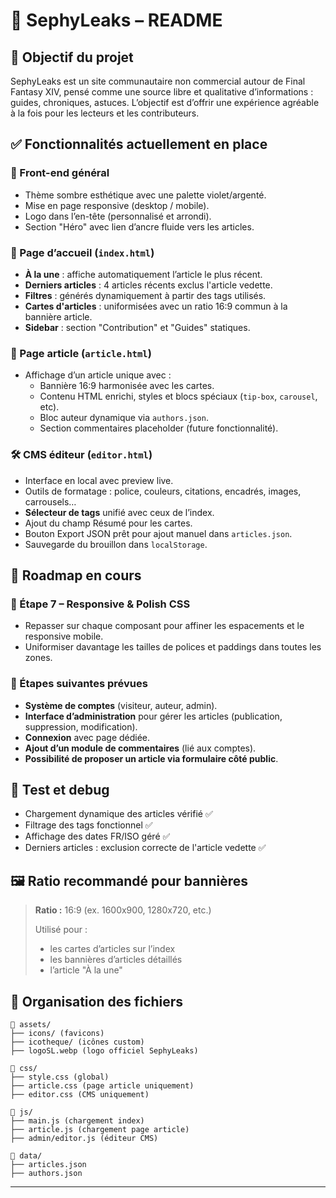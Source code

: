 # 📰 SephyLeaks – README

## 🎯 Objectif du projet
SephyLeaks est un site communautaire non commercial autour de Final Fantasy XIV, pensé comme une source libre et qualitative d’informations : guides, chroniques, astuces. L’objectif est d’offrir une expérience agréable à la fois pour les lecteurs et les contributeurs.

## ✅ Fonctionnalités actuellement en place

### 🎨 Front-end général
- Thème sombre esthétique avec une palette violet/argenté.
- Mise en page responsive (desktop / mobile).
- Logo dans l’en-tête (personnalisé et arrondi).
- Section "Héro" avec lien d’ancre fluide vers les articles.

### 📄 Page d’accueil (`index.html`)
- **À la une** : affiche automatiquement l’article le plus récent.
- **Derniers articles** : 4 articles récents exclus l'article vedette.
- **Filtres** : générés dynamiquement à partir des tags utilisés.
- **Cartes d'articles** : uniformisées avec un ratio 16:9 commun à la bannière article.
- **Sidebar** : section "Contribution" et "Guides" statiques.

### 📑 Page article (`article.html`)
- Affichage d’un article unique avec :
  - Bannière 16:9 harmonisée avec les cartes.
  - Contenu HTML enrichi, styles et blocs spéciaux (`tip-box`, `carousel`, etc).
  - Bloc auteur dynamique via `authors.json`.
  - Section commentaires placeholder (future fonctionnalité).

### 🛠️ CMS éditeur (`editor.html`)
- Interface en local avec preview live.
- Outils de formatage : police, couleurs, citations, encadrés, images, carrousels…
- **Sélecteur de tags** unifié avec ceux de l’index.
- Ajout du champ Résumé pour les cartes.
- Bouton Export JSON prêt pour ajout manuel dans `articles.json`.
- Sauvegarde du brouillon dans `localStorage`.

## 🔄 Roadmap en cours

### 🧱 Étape 7 – Responsive & Polish CSS
- Repasser sur chaque composant pour affiner les espacements et le responsive mobile.
- Uniformiser davantage les tailles de polices et paddings dans toutes les zones.

### 🔐 Étapes suivantes prévues
- **Système de comptes** (visiteur, auteur, admin).
- **Interface d’administration** pour gérer les articles (publication, suppression, modification).
- **Connexion** avec page dédiée.
- **Ajout d’un module de commentaires** (lié aux comptes).
- **Possibilité de proposer un article via formulaire côté public**.

## 🧪 Test et debug
- Chargement dynamique des articles vérifié ✅
- Filtrage des tags fonctionnel ✅
- Affichage des dates FR/ISO géré ✅
- Derniers articles : exclusion correcte de l'article vedette ✅

## 🖼 Ratio recommandé pour bannières
> **Ratio :** 16:9 (ex. 1600x900, 1280x720, etc.)
>
> Utilisé pour :
> - les cartes d’articles sur l’index
> - les bannières d’articles détaillés
> - l’article "À la une"

## 📁 Organisation des fichiers
```
📁 assets/
├── icons/ (favicons)
├── icotheque/ (icônes custom)
├── logoSL.webp (logo officiel SephyLeaks)

📁 css/
├── style.css (global)
├── article.css (page article uniquement)
├── editor.css (CMS uniquement)

📁 js/
├── main.js (chargement index)
├── article.js (chargement page article)
├── admin/editor.js (éditeur CMS)

📁 data/
├── articles.json
├── authors.json
```

---
